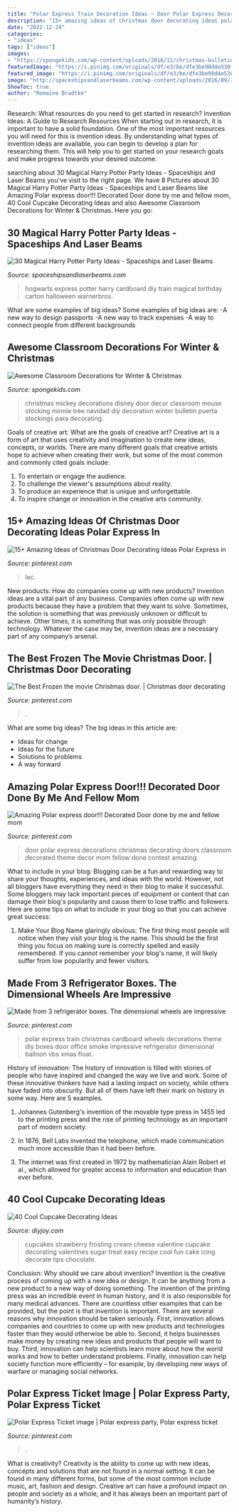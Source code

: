 ```yaml
---
title: "Polar Express Train Decoration Ideas ~ Door Polar Express Decorations Christmas Decorating Doors Classroom Decorated Theme Decor Mom Fellow Done Contest Amazing"
description: "15+ amazing ideas of christmas door decorating ideas polar express in"
date: "2022-12-24"
categories:
- "ideas"
tags: ["ideas"]
images:
- "https://spongekids.com/wp-content/uploads/2016/11/christmas-bulletin-board/17-christmas-bulletin-board-ideas.jpg"
featuredImage: "https://i.pinimg.com/originals/df/e3/be/dfe3be98d4e530f4e4408030fd098989.jpg"
featured_image: "https://i.pinimg.com/originals/df/e3/be/dfe3be98d4e530f4e4408030fd098989.jpg"
image: "http://spaceshipsandlaserbeams.com/wp-content/uploads/2016/09/11-DIY-Cardboard-Hogwarts-Express-660x440.jpg"
ShowToc: true
author: "Romaine Bradtke"
---
```



Research: What resources do you need to get started in research?
Invention Ideas: A Guide to Research Resources
When starting out in research, it is important to have a solid foundation. One of the most important resources you will need for this is invention ideas. By understanding what types of invention ideas are available, you can begin to develop a plan for researching them. This will help you to get started on your research goals and make progress towards your desired outcome.

	

		
searching about 30 Magical Harry Potter Party Ideas - Spaceships and Laser Beams you've visit to the right page. We have 8 Pictures about 30 Magical Harry Potter Party Ideas - Spaceships and Laser Beams like Amazing Polar express door!!! Decorated Door done by me and fellow mom, 40 Cool Cupcake Decorating Ideas and also Awesome Classroom Decorations for Winter &amp; Christmas. Here you go:
		
    
## 30 Magical Harry Potter Party Ideas - Spaceships And Laser Beams

<img loading=lazy src="http://spaceshipsandlaserbeams.com/wp-content/uploads/2016/09/11-DIY-Cardboard-Hogwarts-Express-660x440.jpg" onerror="this.onerror=null;this.src='https://tse3.mm.bing.net/th?id=OIP.27mzG7hzXMazjhkgsneCcgHaE8&amp;pid=15.1';" alt="30 Magical Harry Potter Party Ideas - Spaceships and Laser Beams">

_Source: spaceshipsandlaserbeams.com_

>hogwarts express potter harry cardboard diy train magical birthday carton halloween warnerbros. 

	

What are some examples of big ideas?
Some examples of big ideas are: 
-A new way to design passports 
-A new way to track expenses 
-A way to connect people from different backgrounds

    
## Awesome Classroom Decorations For Winter &amp; Christmas

<img loading=lazy src="https://spongekids.com/wp-content/uploads/2016/11/christmas-bulletin-board/17-christmas-bulletin-board-ideas.jpg" onerror="this.onerror=null;this.src='https://tse4.mm.bing.net/th?id=OIP.fglqwP9Tj60vEkuAm1R04gHaNI&amp;pid=15.1';" alt="Awesome Classroom Decorations for Winter &amp; Christmas">

_Source: spongekids.com_

>christmas mickey decorations disney door decor classroom mouse stocking minnie tree navidad diy decoration winter bulletin puerta stockings para decorating. 

	

Goals of creative art: What are the goals of creative art?
Creative art is a form of art that uses creativity and imagination to create new ideas, concepts, or worlds. There are many different goals that creative artists hope to achieve when creating their work, but some of the most common and commonly cited goals include: 
1. To entertain or engage the audience.
2. To challenge the viewer's assumptions about reality.
3. To produce an experience that is unique and unforgettable.
4. To inspire change or innovation in the creative arts community.

    
## 15+ Amazing Ideas Of Christmas Door Decorating Ideas Polar Express In

<img loading=lazy src="https://i.pinimg.com/originals/82/fb/4c/82fb4cf04e00790f2490f36d42e73b77.jpg" onerror="this.onerror=null;this.src='https://tse2.mm.bing.net/th?id=OIP.dTpfnnWPDrzPWhAZ25daUQAAAA&amp;pid=15.1';" alt="15+ Amazing Ideas of Christmas Door Decorating Ideas Polar Express in">

_Source: pinterest.com_

>lec. 

	

New products: How do companies come up with new products?
Invention ideas are a vital part of any business. Companies often come up with new products because they have a problem that they want to solve. Sometimes, the solution is something that was previously unknown or difficult to achieve. Other times, it is something that was only possible through technology. Whatever the case may be, invention ideas are a necessary part of any company’s arsenal.

    
## The Best Frozen The Movie Christmas Door. | Christmas Door Decorating

<img loading=lazy src="https://i.pinimg.com/originals/df/e3/be/dfe3be98d4e530f4e4408030fd098989.jpg" onerror="this.onerror=null;this.src='https://tse4.mm.bing.net/th?id=OIP.SiHydp-gj4s3NFtjtqWQ_wHaMY&amp;pid=15.1';" alt="The Best Frozen the movie Christmas door. | Christmas door decorating">

_Source: pinterest.com_

>. 

	

What are some big ideas?
The big ideas in this article are: 
- Ideas for change 
- Ideas for the future 
- Solutions to problems
- A way forward

    
## Amazing Polar Express Door!!! Decorated Door Done By Me And Fellow Mom

<img loading=lazy src="https://i.pinimg.com/originals/bd/c9/6a/bdc96a2036aeebe77e73aa066b47896d.jpg" onerror="this.onerror=null;this.src='https://tse3.mm.bing.net/th?id=OIP.WQHKxzSnrGMsZlz129Oh1QHaJ4&amp;pid=15.1';" alt="Amazing Polar express door!!! Decorated Door done by me and fellow mom">

_Source: pinterest.com_

>door polar express decorations christmas decorating doors classroom decorated theme decor mom fellow done contest amazing. 

	

What to include in your blog:
Blogging can be a fun and rewarding way to share your thoughts, experiences, and ideas with the world. However, not all bloggers have everything they need in their blog to make it successful. Some bloggers may lack important pieces of equipment or content that can damage their blog's popularity and cause them to lose traffic and followers. Here are some tips on what to include in your blog so that you can achieve great success:
1. Make Your Blog Name glaringly obvious: The first thing most people will notice when they visit your blog is the name. This should be the first thing you focus on making sure is correctly spelled and easily remembered. If you cannot remember your blog's name, it will likely suffer from low popularity and fewer visitors.


    
## Made From 3 Refrigerator Boxes. The Dimensional Wheels Are Impressive

<img loading=lazy src="https://i.pinimg.com/originals/09/4c/d7/094cd7126875273fa869f265edfd57a3.jpg" onerror="this.onerror=null;this.src='https://tse2.mm.bing.net/th?id=OIP.2r326N6LJLdX53BXO0lPEAHaH_&amp;pid=15.1';" alt="Made from 3 refrigerator boxes. The dimensional wheels are impressive">

_Source: pinterest.com_

>polar express train christmas cardboard wheels decorations theme diy boxes door office smoke impressive refrigerator dimensional balloon vbs xmas float. 

	

History of innovation:
The history of innovation is filled with stories of people who have inspired and changed the way we live and work. Some of these innovative thinkers have had a lasting impact on society, while others have faded into obscurity. But all of them have left their mark on history in some way. Here are 5 examples.
1) Johannes Gutenberg's invention of the movable type press in 1455 led to the printing press and the rise of printing technology as an important part of modern society.

2) In 1876, Bell Labs invented the telephone, which made communication much more accessible than it had been before.

3) The internet was first created in 1972 by mathematician Alain Robert et al., which allowed for greater access to information and education than ever before.

    
## 40 Cool Cupcake Decorating Ideas

<img loading=lazy src="http://diyjoy.com/wp-content/uploads/2017/08/Strawberry-Cupcakes-With-Cream-Cheese-Frosting.jpg" onerror="this.onerror=null;this.src='https://tse4.mm.bing.net/th?id=OIP.lZm75Sr8dJdPpwF2s9Hm5QHaLL&amp;pid=15.1';" alt="40 Cool Cupcake Decorating Ideas">

_Source: diyjoy.com_

>cupcakes strawberry frosting cream cheese valentine cupcake decorating valentines sugar treat easy recipe cool fun cake icing decorate tips chocolate. 

	

Conclusion: Why should we care about invention?
Invention is the creative process of coming up with a new idea or design. It can be anything from a new product to a new way of doing something. The invention of the printing press was an incredible event in human history, and it is also responsible for many medical advances. There are countless other examples that can be provided, but the point is that invention is important.
There are several reasons why innovation should be taken seriously. First, innovation allows companies and countries to come up with new products and technologies faster than they would otherwise be able to. Second, it helps businesses make money by creating new ideas and products that people will want to buy. Third, innovation can help scientists learn more about how the world works and how to better understand problems. Finally, innovation can help society function more efficiently – for example, by developing new ways of warfare or managing social networks.

    
## Polar Express Ticket Image | Polar Express Party, Polar Express Ticket

<img loading=lazy src="https://i.pinimg.com/736x/d6/2b/0e/d62b0eee8eb8ae67fb74018a7a8ca6d7.jpg" onerror="this.onerror=null;this.src='https://tse4.mm.bing.net/th?id=OIP.HGM4MqE1NBGj7OEgrX73fgHaF4&amp;pid=15.1';" alt="Polar Express Ticket image | Polar express party, Polar express ticket">

_Source: pinterest.com_

>. 

	

What is creativity?
Creativity is the ability to come up with new ideas, concepts and solutions that are not found in a normal setting. It can be found in many different forms, but some of the most common include music, art, fashion and design. Creative art can have a profound impact on people and society as a whole, and it has always been an important part of humanity’s history.

